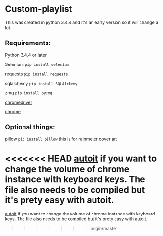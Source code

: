 # Custom-playlist

This was created in python 3.4.4 and it's an early version so it will change a lot. 

## Requirements:

Python 3.4.4 or later

Selenium `pip install selenium`

requests `pip install requests`

sqlalchemy `pip install SQLAlchemy`

zmq `pip install pyzmq`

[chromedriver](https://sites.google.com/a/chromium.org/chromedriver/)

[chrome](https://www.google.com/chrome/browser/desktop/index.html)


## Optional things:

pillow `pip install pillow` this is for rainmeter cover art

<<<<<<< HEAD
[autoit](https://www.autoitscript.com/site/) if you want to change the volume of chrome instance with keyboard keys. The file also needs to be compiled but it's prety easy with autoit.
=======
[autoit](https://www.autoitscript.com/site/) if you want to change the volume of chrome instance with keyboard keys. The file also needs to be compiled but it's prety easy with autoit.
>>>>>>> origin/master
